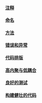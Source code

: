#### [注释](/contents/注释.md)

#### [命名](/contents/命名.md)

#### [方法](/contents/方法.md)

#### [错误和异常](/contents/错误和异常.md)

#### [代码排版](/contents/代码排版.md)

#### [高内聚与低耦合](/contents/高内聚与低耦合.md)

#### [良好的测试](/contents/良好的测试.md)

#### [构建健壮的代码](/contents/构建健壮的代码.md)